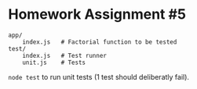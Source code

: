 # Homework Assignment #5

```
app/
    index.js   # Factorial function to be tested
test/
    index.js   # Test runner
    unit.js    # Tests
```

`node test` to run unit tests (1 test should deliberatly fail).
